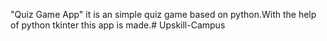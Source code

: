 "Quiz Game App" it is an simple quiz game based on python.With the help of python tkinter this app is made.# Upskill-Campus
